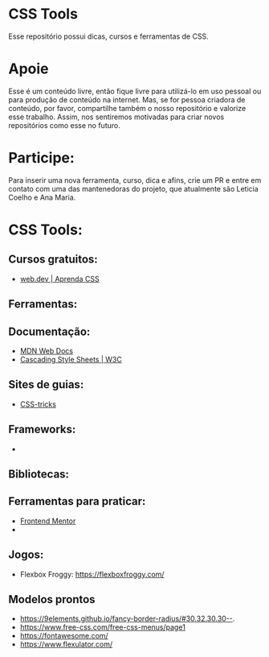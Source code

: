 # CSS Tools

Esse repositório possui dicas, cursos e ferramentas de CSS.

# Apoie

Esse é um conteúdo livre, então fique livre para utilizá-lo em uso pessoal ou para produção de conteúdo na internet. Mas, se for pessoa criadora de conteúdo, por favor, compartilhe também o nosso repositório e valorize esse trabalho. Assim, nos sentiremos motivadas para criar novos repositórios como esse no futuro.

# Participe:

Para inserir uma nova ferramenta, curso, dica e afins, crie um PR e entre em contato com uma das mantenedoras do projeto, que atualmente são Leticia Coelho e Ana Maria.

# CSS Tools:

## Cursos gratuitos:

- [web.dev | Aprenda CSS](https://web.dev/learn/css/)

## Ferramentas:

## Documentação:

- [MDN Web Docs](https://developer.mozilla.org/pt-BR/docs/Learn/CSS)
- [Cascading Style Sheets | W3C](https://www.w3.org/Style/CSS/Overview.en.html)

## Sites de guias:

- [CSS-tricks](https://css-tricks.com/snippets/css/a-guide-to-flexbox/)

## Frameworks:

-

## Bibliotecas:

## Ferramentas para praticar:

- [Frontend Mentor](https://www.frontendmentor.io/)
-

## Jogos:

- Flexbox Froggy: https://flexboxfroggy.com/

## Modelos prontos

- https://9elements.github.io/fancy-border-radius/#30.32.30.30--.
- https://www.free-css.com/free-css-menus/page1
- https://fontawesome.com/
- https://www.flexulator.com/
